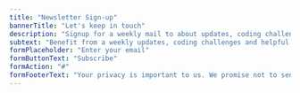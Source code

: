 ```yaml
---
title: "Newsletter Sign-up"
bannerTitle: "Let's keep in touch"
description: "Signup for a weekly mail to about updates, coding challenges and various topics around software development."
subtext: "Benefit from a weekly updates, coding challenges and helpful resources around software development."
formPlaceholder: "Enter your email"
formButtonText: "Subscribe"
formAction: "#"
formFooterText: "Your privacy is important to us. We promise not to send you spam!"
---
```

